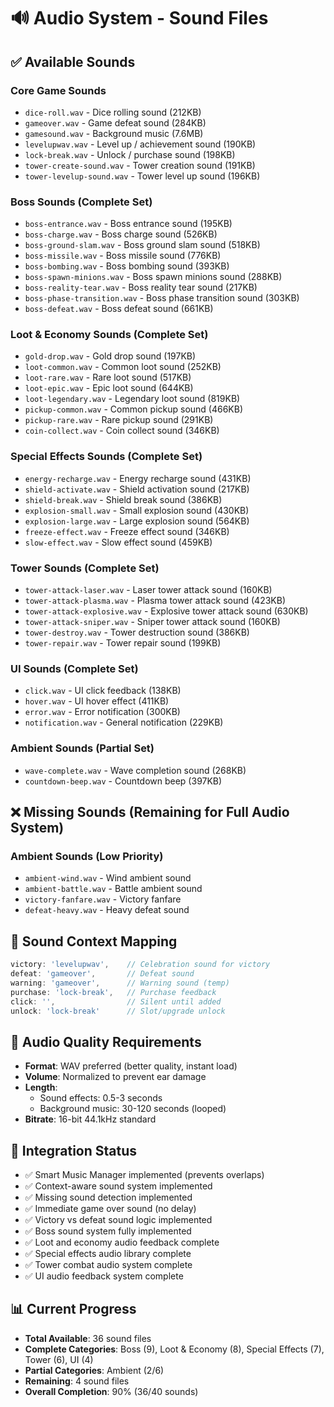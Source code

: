 # 🔊 Audio System - Sound Files

## ✅ **Available Sounds**

### **Core Game Sounds**
- `dice-roll.wav` - Dice rolling sound (212KB)
- `gameover.wav` - Game defeat sound (284KB)
- `gamesound.wav` - Background music (7.6MB)
- `levelupwav.wav` - Level up / achievement sound (190KB)
- `lock-break.wav` - Unlock / purchase sound (198KB)
- `tower-create-sound.wav` - Tower creation sound (191KB)
- `tower-levelup-sound.wav` - Tower level up sound (196KB)

### **Boss Sounds (Complete Set)**
- `boss-entrance.wav` - Boss entrance sound (195KB)
- `boss-charge.wav` - Boss charge sound (526KB)
- `boss-ground-slam.wav` - Boss ground slam sound (518KB)
- `boss-missile.wav` - Boss missile sound (776KB)
- `boss-bombing.wav` - Boss bombing sound (393KB)
- `boss-spawn-minions.wav` - Boss spawn minions sound (288KB)
- `boss-reality-tear.wav` - Boss reality tear sound (217KB)
- `boss-phase-transition.wav` - Boss phase transition sound (303KB)
- `boss-defeat.wav` - Boss defeat sound (661KB)

### **Loot & Economy Sounds (Complete Set)**
- `gold-drop.wav` - Gold drop sound (197KB)
- `loot-common.wav` - Common loot sound (252KB)
- `loot-rare.wav` - Rare loot sound (517KB)
- `loot-epic.wav` - Epic loot sound (644KB)
- `loot-legendary.wav` - Legendary loot sound (819KB)
- `pickup-common.wav` - Common pickup sound (466KB)
- `pickup-rare.wav` - Rare pickup sound (291KB)
- `coin-collect.wav` - Coin collect sound (346KB)

### **Special Effects Sounds (Complete Set)**
- `energy-recharge.wav` - Energy recharge sound (431KB)
- `shield-activate.wav` - Shield activation sound (217KB)
- `shield-break.wav` - Shield break sound (386KB)
- `explosion-small.wav` - Small explosion sound (430KB)
- `explosion-large.wav` - Large explosion sound (564KB)
- `freeze-effect.wav` - Freeze effect sound (346KB)
- `slow-effect.wav` - Slow effect sound (459KB)

### **Tower Sounds (Complete Set)**
- `tower-attack-laser.wav` - Laser tower attack sound (160KB)
- `tower-attack-plasma.wav` - Plasma tower attack sound (423KB)
- `tower-attack-explosive.wav` - Explosive tower attack sound (630KB)
- `tower-attack-sniper.wav` - Sniper tower attack sound (160KB)
- `tower-destroy.wav` - Tower destruction sound (386KB)
- `tower-repair.wav` - Tower repair sound (199KB)

### **UI Sounds (Complete Set)**
- `click.wav` - UI click feedback (138KB)
- `hover.wav` - UI hover effect (411KB)
- `error.wav` - Error notification (300KB)
- `notification.wav` - General notification (229KB)

### **Ambient Sounds (Partial Set)**
- `wave-complete.wav` - Wave completion sound (268KB)
- `countdown-beep.wav` - Countdown beep (397KB)

## ❌ **Missing Sounds** (Remaining for Full Audio System)

### **Ambient Sounds (Low Priority)**
- `ambient-wind.wav` - Wind ambient sound
- `ambient-battle.wav` - Battle ambient sound
- `victory-fanfare.wav` - Victory fanfare
- `defeat-heavy.wav` - Heavy defeat sound

## 🎯 **Sound Context Mapping**
```typescript
victory: 'levelupwav',    // Celebration sound for victory
defeat: 'gameover',       // Defeat sound 
warning: 'gameover',      // Warning sound (temp)
purchase: 'lock-break',   // Purchase feedback
click: '',                // Silent until added
unlock: 'lock-break'      // Slot/upgrade unlock
```

## 📝 **Audio Quality Requirements**
- **Format**: WAV preferred (better quality, instant load)
- **Volume**: Normalized to prevent ear damage
- **Length**: 
  - Sound effects: 0.5-3 seconds
  - Background music: 30-120 seconds (looped)
- **Bitrate**: 16-bit 44.1kHz standard

## 🔧 **Integration Status**
- ✅ Smart Music Manager implemented (prevents overlaps)
- ✅ Context-aware sound system implemented  
- ✅ Missing sound detection implemented
- ✅ Immediate game over sound (no delay)
- ✅ Victory vs defeat sound logic implemented
- ✅ Boss sound system fully implemented
- ✅ Loot and economy audio feedback complete
- ✅ Special effects audio library complete
- ✅ Tower combat audio system complete
- ✅ UI audio feedback system complete

## 📊 **Current Progress**
- **Total Available**: 36 sound files
- **Complete Categories**: Boss (9), Loot & Economy (8), Special Effects (7), Tower (6), UI (4)
- **Partial Categories**: Ambient (2/6)
- **Remaining**: 4 sound files
- **Overall Completion**: 90% (36/40 sounds)
